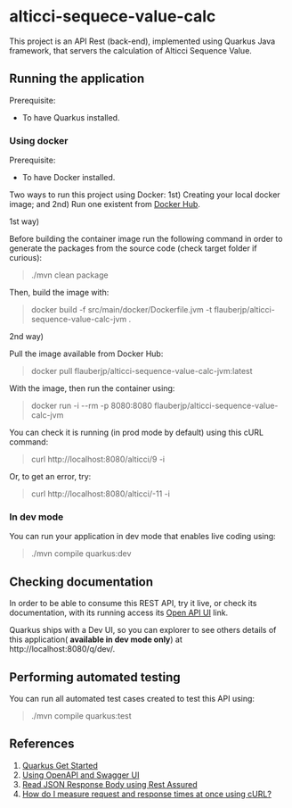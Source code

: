 # alticci-sequece-value-calc

This project is an API Rest (back-end), implemented using Quarkus Java framework, that servers the calculation of Alticci Sequence Value.

## Running the application

Prerequisite:

- To have Quarkus installed.

### Using docker

Prerequisite:

- To have Docker installed.

Two ways to run this project using Docker: 1st) Creating your local docker image; and 2nd) Run one existent from [Docker Hub](https://hub.docker.com/repository/docker/flauberjp/alticci-sequence-value-calc-jvm/general).

1st way)

Before building the container image run the following command in order to generate the packages from the source code (check target folder if curious):

> ./mvn clean package

Then, build the image with:

> docker build -f src/main/docker/Dockerfile.jvm -t flauberjp/alticci-sequence-value-calc-jvm .

2nd way)

Pull the image available from Docker Hub:

> docker pull flauberjp/alticci-sequence-value-calc-jvm:latest

With the image, then run the container using:

> docker run -i --rm -p 8080:8080 flauberjp/alticci-sequence-value-calc-jvm

You can check it is running (in prod mode by default) using this cURL command:

> curl http://localhost:8080/alticci/9 -i

Or, to get an error, try:

> curl http://localhost:8080/alticci/-11 -i

### In dev mode

You can run your application in dev mode that enables live coding using:

> ./mvn compile quarkus:dev

## Checking documentation

In order to be able to consume this REST API, try it live, or check its documentation, with its running access its [Open API UI](http://localhost:8080/q/swagger-ui) link.

Quarkus ships with a Dev UI, so you can explorer to see others details of this application( **available in dev mode only**) at http://localhost:8080/q/dev/.

## Performing automated testing

You can run all automated test cases created to test this API using:

> ./mvn compile quarkus:test

## References

1. [Quarkus Get Started](https://quarkus.io/get-started/)
1. [Using OpenAPI and Swagger UI](https://quarkus.io/guides/openapi-swaggerui)
1. [Read JSON Response Body using Rest Assured](https://www.toolsqa.com/rest-assured/read-json-response-body-using-rest-assured/)
1. [How do I measure request and response times at once using cURL?](https://stackoverflow.com/a/22625150/6771132)

